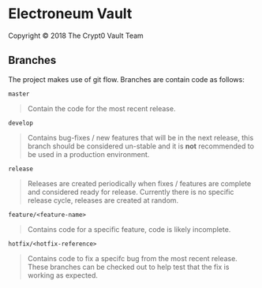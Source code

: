 # Electroneum Vault

Copyright &copy; 2018 The Crypt0 Vault Team

## Branches

The project makes use of git flow. Branches are contain code as follows:  

```master```
> Contain the code for the most recent release.

```develop```
> Contains bug-fixes / new features that will be in the next release, this branch should be considered un-stable and it is **not** recommended to be used in a production environment.

```release```
> Releases are created periodically when fixes / features are complete and considered ready for release. Currently there is no specific release cycle, releases are created at random.

```feature/<feature-name>```
> Contains code for a specific feature, code is likely incomplete.

```hotfix/<hotfix-reference>```
> Contains code to fix a specifc bug from the most recent release. These branches can be checked out to help test that the fix is working as expected.